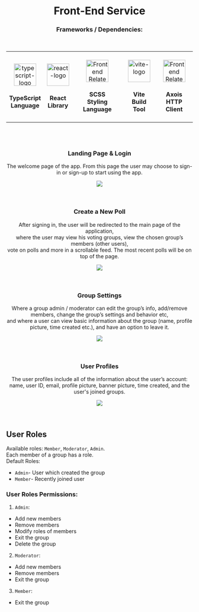 
<h1 align="center"> Front-End Service </h1>

<h3 align="center"> Frameworks / Dependencies: </h3>
<table align="center">
  <tr>
    <td align="center">
      <br /> 
      <a href="https://github.com/sympoll">
        <img src="https://skillicons.dev/icons?i=typescript&theme=light" width="60px" alt="typescript-logo" /> 
      </a>
      <h4>TypeScript <br/> Language</h4>
    </td>
    <td align="center">
      <br /> 
      <a href="https://github.com/Idan-sh">
        <img src="https://skillicons.dev/icons?i=react&theme=light" width="60px" alt="react-logo" /> 
      </a>
      <h4>React <br/>Library</h4>
    </td>
    <td align="center">
      <br /> 
      <a href="https://github.com/Idan-sh">
        <img src="https://skillicons.dev/icons?i=css&theme=light" width="60px" alt="Frontend Related Skills" /> 
      </a>
      <h4>SCSS <br/>Styling Language</h4>
    </td>
    <td align="center">
      <br />
      <a href="https://github.com/Idan-sh">
        <img src="https://skillicons.dev/icons?i=vite&theme=light" width="60px" alt="vite-logo" /> 
      </a>
      <h4>Vite <br/>Build Tool</h4>
    </td>
    <br /> 
    <td align="center">
      <br/>
      <a href="https://github.com/Idan-sh">
        <img src="https://skillicons.dev/icons?i=npm&theme=light" width="60px" alt="Frontend Related Skills" />
      </a>
      <h4>Axois <br/> HTTP Client</h4>
    </td>
  </tr>
</table>
<br />
<br />

<div align="center">
  <h3> Landing Page & Login </h3>
  <p>
    The welcome page of the app. From this page the user may choose to sign-in or sign-up to start using the app.
  </p>
  <img src="https://github.com/user-attachments/assets/ffbc784b-c1a2-4c94-9d64-27320027914f" />
  <br />
</div>

<br />
<br />

<div align="center">
  <h3> Create a New Poll </h3>
  <p>
    After signing in, the user will be redirected to the main page of the application,<br/>
    where the user may view his voting groups, view the chosen group’s members (other users),<br/>
    vote on polls and more in a scrollable feed. The most recent polls will be on top of the page.
  </p>
  <img src="https://github.com/user-attachments/assets/8bf74dbc-254c-438b-a440-860e79942606" />
</div>

<br />
<br />

<div align="center">
  <h3> Group Settings </h3>
  <p>
    Where a group admin / moderator can edit the group’s info, add/remove members, change the group’s settings and behavior etc, <br/>
    and where a user can view basic information about the group (name, profile picture, time created etc.), and have an option to leave it.
  </p>
  <img src="https://github.com/user-attachments/assets/2956b0df-a050-47ac-a70b-3b92a4e32899" />
</div>

<br />
<br />

<div align="center">
  <h3> User Profiles </h3>
  <p>
    The user profiles include all of the information about the user’s account: <br/>
    name, user ID, email, profile picture, banner picture, time created, and the user's joined groups.
  </p>
  <img src="https://github.com/user-attachments/assets/c9239526-0f46-40e9-9553-7b555c80a616" />
</div>

<br />
<br />

## User Roles
Available roles: `Member`, `Moderator`, `Admin`.   
Each member of a group has a role.   
Default Roles:
* `Admin`- User which created the group
* `Member`- Recently joined user


### User Roles Permissions:   

1. `Admin`:
* Add new members
* Remove members
* Modify roles of members
* Exit the group
* Delete the group

2. `Moderator`:
* Add new members
* Remove members
* Exit the group

3. `Member`: 
* Exit the group
